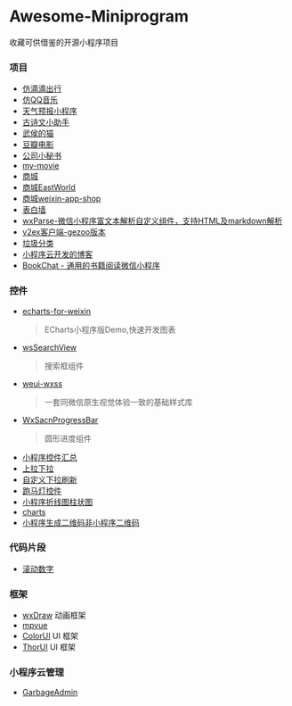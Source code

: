 # Awesome-Miniprogram
收藏可供借鉴的开源小程序项目 
### 项目
- [仿滴滴出行](https://github.com/QinZhen001/didi)
- [仿QQ音乐](https://github.com/julytian/qqMusicPlayer)
- [天气预报小程序](https://github.com/mindawei/weather)
- [古诗文小助手](https://github.com/johnnyzhang1992/gushi_lite)
- [武侯的猫](https://github.com/wuhou123/wxxcx#%E4%BD%93%E9%AA%8C%E5%90%A7) 
- [豆瓣电影](https://github.com/rocwangv/DoubanFilm)
- [公司小秘书](https://github.com/cmssfe/suyanxiaomishu)
- [my-movie](https://github.com/QinZhen001/my-movie)
- [商城](https://github.com/liuxuanqiang/wechat-weapp-mall)
- [商城EastWorld](https://github.com/EastWorld/wechat-app-mall)
- [商城weixin-app-shop](https://gitee.com/jeecg/weixin-app-shop)
- [表白墙](https://github.com/Anonlyy/loveWall)
- [wxParse-微信小程序富文本解析自定义组件，支持HTML及markdown解析](https://github.com/icindy/wxParse)
- [v2ex客户端-gezoo版本](https://github.com/gezoo/v2ex-wechat-miniprogram)
- [垃圾分类](https://github.com/qi19901212/Garbage)
- [小程序云开发的博客](https://github.com/CavinCao/mini-blog)
- [BookChat - 通用的书籍阅读微信小程序](https://github.com/TruthHun/BookChat)

### 控件
- [echarts-for-weixin](https://github.com/ecomfe/echarts-for-weixin)
   >  ECharts小程序版Demo,快速开发图表
- [wsSearchView](https://github.com/mindawei/wsSearchView)
   > 搜索框组件
- [weui-wxss](https://github.com/Tencent/weui-wxss/)
   > 一套同微信原生视觉体验一致的基础样式库
- [WxSacnProgressBar](https://github.com/BiLiangLtd/WxSacnProgressBar)
   > 圆形进度组件
- [小程序控件汇总](https://github.com/qiushi123/xiaochengxu_demos)
- [上拉下拉](https://github.com/CitrusHan/MyJobs_WeChat)
- [自定义下拉刷新](https://github.com/the-liuchao/RefreshDemo)
- [跑马灯控件](https://github.com/qi19901212/Awesome-Miniprogram/tree/master/pages/codeSegment/marquee)
- [小程序折线图柱状图](https://github.com/fuxingkai/frankui-weapp)
- [charts](https://github.com/xiaolin3303/wx-charts)
- [小程序生成二维码非小程序二维码](https://github.com/tomfriwel/weapp-qrcode)
### 代码片段
- [滚动数字](https://github.com/demi520/wxapp-animateNumber)

### 框架
- [wxDraw](https://github.com/bobiscool/wxDraw ) 动画框架
- [mpvue](http://mpvue.com/) 
- [ColorUI](https://github.com/weilanwl/ColorUI) UI 框架
- [ThorUI](https://github.com/dingyong0214/ThorUI-uniapp) UI 框架

### 小程序云管理
- [GarbageAdmin](https://github.com/qi19901212/GarbageAdmin) 


